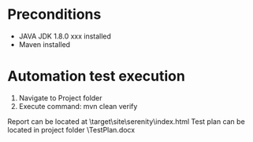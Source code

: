 # Preconditions

  - JAVA JDK 1.8.0 xxx installed
  - Maven installed


# Automation test execution
1. Navigate to Project folder
2. Execute command: mvn clean verify

Report can be located at \target\site\serenity\index.html
Test plan can be located in project folder \TestPlan.docx